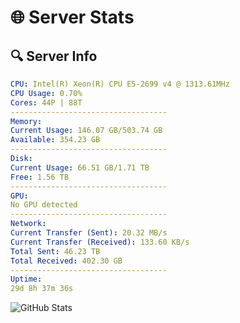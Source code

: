 # 🌐 Server Stats
## 🔍 Server Info
```yaml
CPU: Intel(R) Xeon(R) CPU E5-2699 v4 @ 1313.61MHz
CPU Usage: 0.70%
Cores: 44P | 88T
-----------------------------------
Memory:
Current Usage: 146.07 GB/503.74 GB
Available: 354.23 GB
-----------------------------------
Disk:
Current Usage: 66.51 GB/1.71 TB
Free: 1.56 TB
-----------------------------------
GPU:
No GPU detected
-----------------------------------
Network:
Current Transfer (Sent): 20.32 MB/s
Current Transfer (Received): 133.60 KB/s
Total Sent: 46.23 TB
Total Received: 402.30 GB
-----------------------------------
Uptime:
29d 8h 37m 36s
```
![GitHub Stats](https://img.shields.io/badge/Updated-2025-04-06_06:00:25-blue)
